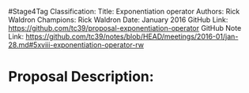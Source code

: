 #Stage4Tag
Classification:
Title: Exponentiation operator
Authors: Rick Waldron
Champions: Rick Waldron
Date: January 2016
GitHub Link: https://github.com/tc39/proposal-exponentiation-operator
GitHub Note Link: https://github.com/tc39/notes/blob/HEAD/meetings/2016-01/jan-28.md#5xviii-exponentiation-operator-rw

# Proposal Description:
